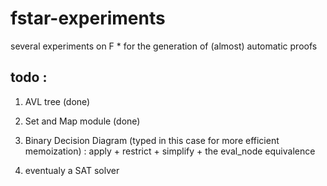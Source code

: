 # fstar-experiments
several experiments on F * for the generation of (almost) automatic proofs

## todo : 
1. AVL tree (done)
2. Set and Map module (done)
3. Binary Decision Diagram (typed in this case for more efficient memoization) : apply + restrict + simplify + the eval_node equivalence
        
4. eventualy a SAT solver